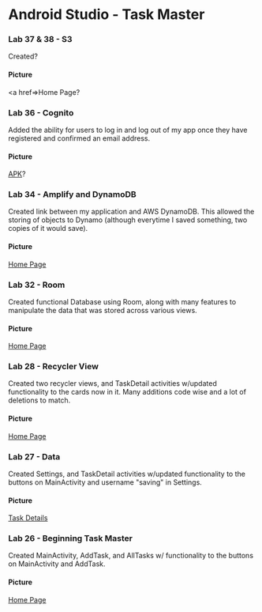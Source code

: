 # Android Studio - Task Master

### Lab 37 & 38 - S3

Created?

#### Picture

<a href=>Home Page</a>?





### Lab 36 - Cognito

Added the ability for users to log in and log out of my app once they have registered and confirmed an email address.

#### Picture

<a href=https://github.com/Gr8-Dayne/taskmaster/tree/master/APK/current>APK</a>?





### Lab 34 - Amplify and DynamoDB

Created link between my application and AWS DynamoDB. This allowed the storing of objects to Dynamo (although everytime I saved something, two copies of it would save).

#### Picture

<a href=https://raw.githubusercontent.com/Gr8-Dayne/taskmaster/master/screenshots/LAB32HomePage.png>Home Page</a>





### Lab 32 - Room

Created functional Database using Room, along with many features to manipulate the data that was stored across various views.

#### Picture

<a href=https://raw.githubusercontent.com/Gr8-Dayne/taskmaster/master/screenshots/LAB32HomePage.png>Home Page</a>





### Lab 28 - Recycler View

Created two recycler views, and TaskDetail activities w/updated functionality to the cards now in it. Many additions code wise and a lot of deletions to match.

#### Picture

<a href=https://raw.githubusercontent.com/Gr8-Dayne/taskmaster/master/screenshots/LAB28HomePage.png>Home Page</a>





### Lab 27 - Data

Created Settings, and TaskDetail activities w/updated functionality to the buttons on MainActivity and username "saving" in Settings.

#### Picture

<a href=https://raw.githubusercontent.com/Gr8-Dayne/taskmaster/master/screenshots/02122020TaskDetail.png>Task Details</a>





### Lab 26 - Beginning Task Master

Created MainActivity, AddTask, and AllTasks w/ functionality to the buttons on MainActivity and AddTask.

#### Picture

<a href=https://raw.githubusercontent.com/Gr8-Dayne/taskmaster/master/screenshots/02112020.png>Home Page</a>
